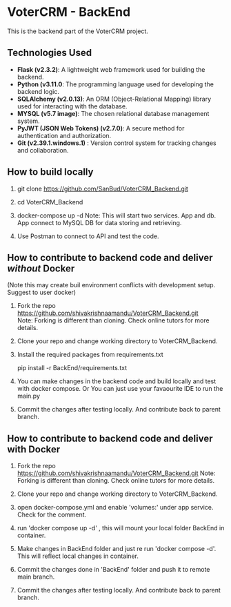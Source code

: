 # VoterCRM - BackEnd
This is the backend part of the VoterCRM project.

## Technologies Used
- **Flask (v2.3.2)**: A lightweight web framework used for building the backend.
- **Python (v3.11.0**: The programming language used for developing the backend logic.
- **SQLAlchemy (v2.0.13)**: An ORM (Object-Relational Mapping) library used for interacting with the database.
- **MYSQL (v5.7 image)**: The chosen relational database management system.
- **PyJWT (JSON Web Tokens) (v2.7.0)**: A secure method for authentication and authorization.
- **Git (v2.39.1.windows.1)** : Version control system for tracking changes and collaboration.

## How to build locally

1. git clone https://github.com/SanBud/VoterCRM_Backend.git

2. cd VoterCRM_Backend

3. docker-compose up -d 
   Note: This will start two services. App and db. App connect to MySQL DB for data storing and retrieving. 

4. Use Postman to connect to API and test the code.

## How to contribute to backend code and deliver *without* Docker
(Note this may create buil environment conflicts with development setup. Suggest to user docker)

1. Fork the repo https://github.com/shivakrishnaamandu/VoterCRM_Backend.git     
   Note: Forking is different than cloning. Check online tutors for more details. 

2. Clone your repo and change working directory to VoterCRM_Backend.

3. Install the required packages from requirements.txt
   
   pip install -r BackEnd/requirements.txt

4. You can make changes in the backend code and build locally and test with docker compose. 
   Or
   You can just use your favaourite IDE to run the main.py

5. Commit the changes after testing locally. And contribute back to parent branch.

## How to contribute to backend code and deliver with Docker
1. Fork the repo https://github.com/shivakrishnaamandu/VoterCRM_Backend.git
   Note: Forking is different than cloning. Check online tutors for more details. 

2. Clone your repo and change working directory to VoterCRM_Backend.

3. open docker-compose.yml and enable 'volumes:' under app service. Check for the comment. 

4. run 'docker compose up -d' , this will mount your local folder BackEnd in container.
5. Make changes in BackEnd folder and just re run 'docker compose -d'. This will reflect local changes in container.
6. Commit the changes done in 'BackEnd' folder and push it to remote main branch. 

5. Commit the changes after testing locally. And contribute back to parent branch.
